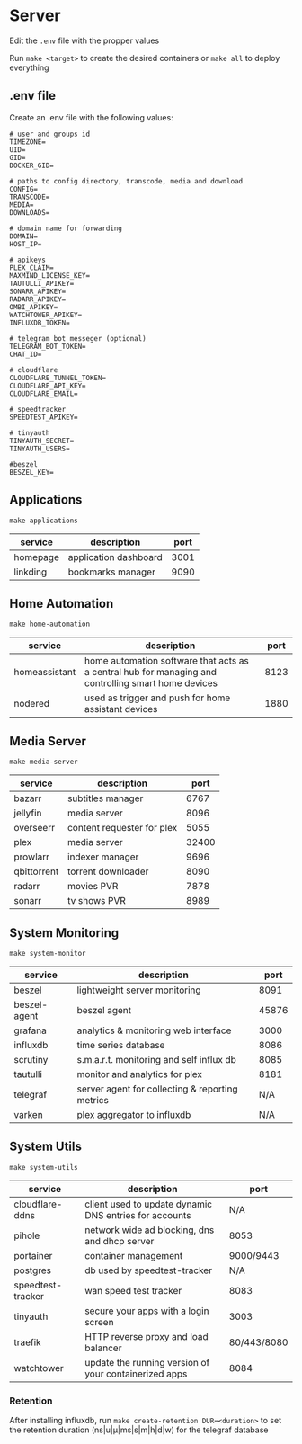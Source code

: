 # Server

Edit the `.env` file with the propper values

Run `make <target>` to create the desired containers or `make all` to deploy everything

## .env file

Create an .env file with the following values:

```shell
# user and groups id
TIMEZONE=
UID=
GID=
DOCKER_GID=

# paths to config directory, transcode, media and download
CONFIG=
TRANSCODE=
MEDIA=
DOWNLOADS=

# domain name for forwarding
DOMAIN=
HOST_IP=

# apikeys
PLEX_CLAIM=
MAXMIND_LICENSE_KEY=
TAUTULLI_APIKEY=
SONARR_APIKEY=
RADARR_APIKEY=
OMBI_APIKEY=
WATCHTOWER_APIKEY=
INFLUXDB_TOKEN=

# telegram bot messeger (optional)
TELEGRAM_BOT_TOKEN=
CHAT_ID=

# cloudflare
CLOUDFLARE_TUNNEL_TOKEN=
CLOUDFLARE_API_KEY=
CLOUDFLARE_EMAIL=

# speedtracker
SPEEDTEST_APIKEY=

# tinyauth
TINYAUTH_SECRET=
TINYAUTH_USERS=

#beszel
BESZEL_KEY=
```

## Applications

`make applications`

| service  | description           | port |
| -------- | --------------------- | ---- |
| homepage | application dashboard | 3001 |
| linkding | bookmarks manager     | 9090 |

## Home Automation

`make home-automation`

| service       | description                                                                                         | port |
| ------------- | --------------------------------------------------------------------------------------------------- | ---- |
| homeassistant | home automation software that acts as a central hub for managing and controlling smart home devices | 8123 |
| nodered       | used as trigger and push for home assistant devices                                                 | 1880 |

## Media Server

`make media-server`

| service     | description                | port  |
| ----------- | -------------------------- | ----- |
| bazarr      | subtitles manager          | 6767  |
| jellyfin    | media server               | 8096  |
| overseerr   | content requester for plex | 5055  |
| plex        | media server               | 32400 |
| prowlarr    | indexer manager            | 9696  |
| qbittorrent | torrent downloader         | 8090  |
| radarr      | movies PVR                 | 7878  |
| sonarr      | tv shows PVR               | 8989  |

## System Monitoring

`make system-monitor`

| service      | description                                     | port  |
| ------------ | ----------------------------------------------- | ----- |
| beszel       | lightweight server monitoring                   | 8091  |
| beszel-agent | beszel agent                                    | 45876 |
| grafana      | analytics & monitoring web interface            | 3000  |
| influxdb     | time series database                            | 8086  |
| scrutiny     | s.m.a.r.t. monitoring and self influx db        | 8085  |
| tautulli     | monitor and analytics for plex                  | 8181  |
| telegraf     | server agent for collecting & reporting metrics | N/A   |
| varken       | plex aggregator to influxdb                     | N/A   |

## System Utils

`make system-utils`

| service           | description                                            | port        |
| ----------------- | ------------------------------------------------------ | ----------- |
| cloudflare-ddns   | client used to update dynamic DNS entries for accounts | N/A         |
| pihole            | network wide ad blocking, dns and dhcp server          | 8053        |
| portainer         | container management                                   | 9000/9443   |
| postgres          | db used by speedtest-tracker                           | N/A         |
| speedtest-tracker | wan speed test tracker                                 | 8083        |
| tinyauth          | secure your apps with a login screen                   | 3003        |
| traefik           | HTTP reverse proxy and load balancer                   | 80/443/8080 |
| watchtower        | update the running version of your containerized apps  | 8084        |

### Retention

After installing influxdb, run `make create-retention DUR=<duration>` to set the retention duration (ns|u|µ|ms|s|m|h|d|w) for the telegraf database
